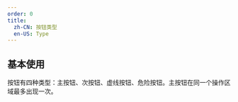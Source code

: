 ```yaml
---
order: 0
title:
  zh-CN: 按钮类型
  en-US: Type
---
```


## 基本使用

按钮有四种类型：主按钮、次按钮、虚线按钮、危险按钮。主按钮在同一个操作区域最多出现一次。
